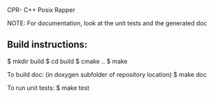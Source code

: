 
CPR- C++ Posix Rapper

NOTE: For documentation, look at the unit tests and the generated doc

Build instructions:
--------------------------------------------------------------------
$ mkdir build
$ cd build
$ cmake ..
$ make

To build doc: (in doxygen subfolder of repository location)
$ make doc

To run unit tests:
$ make test
